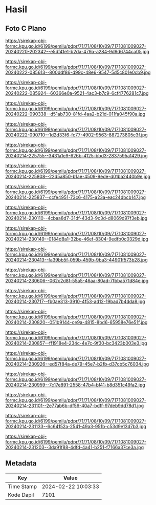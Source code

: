 # Hasil

## Foto C Plano

https://sirekap-obj-formc.kpu.go.id/6199/pemilu/pdpr/71/71/08/10/09/7171081009027-20240220-202342--e5df41e1-b2da-479a-a284-9d9d6744ca05.jpg

https://sirekap-obj-formc.kpu.go.id/6199/pemilu/pdpr/71/71/08/10/09/7171081009027-20240222-085613--800ddf86-d99c-48e6-9547-5d5c801e0cb9.jpg

https://sirekap-obj-formc.kpu.go.id/6199/pemilu/pdpr/71/71/08/10/09/7171081009027-20240222-085924--60366e0a-9521-4ac3-b7c9-6cf4776281c7.jpg

https://sirekap-obj-formc.kpu.go.id/6199/pemilu/pdpr/71/71/08/10/09/7171081009027-20240222-090338--d51ab730-81fd-4aa2-b21d-011fa045f90a.jpg

https://sirekap-obj-formc.kpu.go.id/6199/pemilu/pdpr/71/71/08/10/09/7171081009027-20240222-090710--1d2d33f6-fc77-4902-9563-887273805c3f.jpg

https://sirekap-obj-formc.kpu.go.id/6199/pemilu/pdpr/71/71/08/10/09/7171081009027-20240214-225755--3431a1e9-626b-4125-bbd3-2837595a1429.jpg

https://sirekap-obj-formc.kpu.go.id/6199/pemilu/pdpr/71/71/08/10/09/7171081009027-20240214-225808--22d5a850-b1ae-4509-9ede-d01ba2440b9e.jpg

https://sirekap-obj-formc.kpu.go.id/6199/pemilu/pdpr/71/71/08/10/09/7171081009027-20240214-225837--ccfe4951-73c6-4175-a23a-eac24dbcb147.jpg

https://sirekap-obj-formc.kpu.go.id/6199/pemilu/pdpr/71/71/08/10/09/7171081009027-20240214-230110--4cbaa8d7-31df-43d3-9c3d-d8069d97f3eb.jpg

https://sirekap-obj-formc.kpu.go.id/6199/pemilu/pdpr/71/71/08/10/09/7171081009027-20240214-230149--0184d8a1-32be-46ef-8304-9edfb0c0329d.jpg

https://sirekap-obj-formc.kpu.go.id/6199/pemilu/pdpr/71/71/08/10/09/7171081009027-20240214-230413--fa39bb5f-059b-459b-9ba3-44901f573b28.jpg

https://sirekap-obj-formc.kpu.go.id/6199/pemilu/pdpr/71/71/08/10/09/7171081009027-20240214-230606--062c2d8f-55a5-46aa-80ad-7fbba571d84e.jpg

https://sirekap-obj-formc.kpu.go.id/6199/pemilu/pdpr/71/71/08/10/09/7171081009027-20240214-230717--fb0ae313-3910-4f53-ad12-19bad7b4dda8.jpg

https://sirekap-obj-formc.kpu.go.id/6199/pemilu/pdpr/71/71/08/10/09/7171081009027-20240214-230820--051b9144-ce9a-4815-8bd6-65958e76e51f.jpg

https://sirekap-obj-formc.kpu.go.id/6199/pemilu/pdpr/71/71/08/10/09/7171081009027-20240214-230857--ff1918e4-234c-4e7c-9f30-bc3423b003e3.jpg

https://sirekap-obj-formc.kpu.go.id/6199/pemilu/pdpr/71/71/08/10/09/7171081009027-20240214-230926--ed57f84a-de79-45e7-b2fb-d37cb5c76034.jpg

https://sirekap-obj-formc.kpu.go.id/6199/pemilu/pdpr/71/71/08/10/09/7171081009027-20240214-230959--7c17e891-2558-47b4-bf41-b8d351c49fa2.jpg

https://sirekap-obj-formc.kpu.go.id/6199/pemilu/pdpr/71/71/08/10/09/7171081009027-20240214-231101--2e77ab6b-df56-40a7-bdff-97deb9dd78d1.jpg

https://sirekap-obj-formc.kpu.go.id/6199/pemilu/pdpr/71/71/08/10/09/7171081009027-20240214-231133--6c64152a-2541-49a3-951b-c53d9e13d7b3.jpg

https://sirekap-obj-formc.kpu.go.id/6199/pemilu/pdpr/71/71/08/10/09/7171081009027-20240214-231203--3da91f88-4dfd-4a41-b251-f7166a37ce3a.jpg


## Metadata

| Key        | Value               |
| ---------- | ------------------- |
| Time Stamp | 2024-02-22 10:03:33 |
| Kode Dapil | 7101                |



